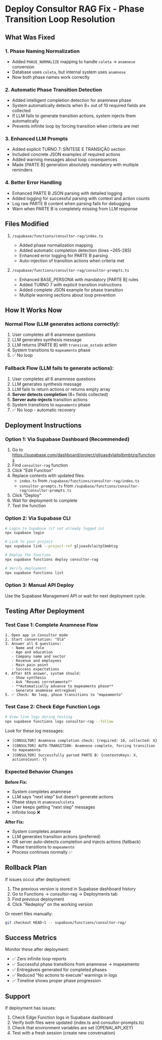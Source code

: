 # Deploy Consultor RAG Fix - Phase Transition Loop Resolution

## What Was Fixed

### 1. **Phase Naming Normalization**
- Added `PHASE_NORMALIZE` mapping to handle `coleta` → `anamnese` conversion
- Database uses `coleta`, but internal system uses `anamnese`
- Now both phase names work correctly

### 2. **Automatic Phase Transition Detection**
- Added intelligent completion detection for anamnese phase
- System automatically detects when 8+ out of 10 required fields are collected
- If LLM fails to generate transition actions, system injects them automatically
- Prevents infinite loop by forcing transition when criteria are met

### 3. **Enhanced LLM Prompts**
- Added explicit TURNO 7: SÍNTESE E TRANSIÇÃO section
- Included concrete JSON examples of required actions
- Added warning messages about loop consequences
- Made [PARTE B] generation absolutely mandatory with multiple reminders

### 4. **Better Error Handling**
- Enhanced PARTE B JSON parsing with detailed logging
- Added logging for successful parsing with context and action counts
- Log raw PARTE B content when parsing fails for debugging
- Warn when PARTE B is completely missing from LLM response

## Files Modified

1. `/supabase/functions/consultor-rag/index.ts`
   - Added phase normalization mapping
   - Added automatic completion detection (lines ~265-285)
   - Enhanced error logging for PARTE B parsing
   - Auto-injection of transition actions when criteria met

2. `/supabase/functions/consultor-rag/consultor-prompts.ts`
   - Enhanced BASE_PERSONA with mandatory [PARTE B] rules
   - Added TURNO 7 with explicit transition instructions
   - Added complete JSON example for phase transition
   - Multiple warning sections about loop prevention

## How It Works Now

### Normal Flow (LLM generates actions correctly):
1. User completes all 6 anamnese questions
2. LLM generates synthesis message
3. LLM returns [PARTE B] with `transicao_estado` action
4. System transitions to `mapeamento` phase
5. ✅ No loop

### Fallback Flow (LLM fails to generate actions):
1. User completes all 6 anamnese questions
2. LLM generates synthesis message
3. LLM fails to return actions or returns empty array
4. **Server detects completion** (8+ fields collected)
5. **Server auto-injects** transition actions
6. System transitions to `mapeamento` phase
7. ✅ No loop - automatic recovery

## Deployment Instructions

### Option 1: Via Supabase Dashboard (Recommended)

1. Go to https://supabase.com/dashboard/project/gljoasdvlaitplbmbtzg/functions
2. Find `consultor-rag` function
3. Click "Edit Function"
4. Replace contents with updated files:
   - `index.ts` from `/supabase/functions/consultor-rag/index.ts`
   - `consultor-prompts.ts` from `/supabase/functions/consultor-rag/consultor-prompts.ts`
5. Click "Deploy"
6. Wait for deployment to complete
7. Test the function

### Option 2: Via Supabase CLI

```bash
# Login to Supabase (if not already logged in)
npx supabase login

# Link to your project
npx supabase link --project-ref gljoasdvlaitplbmbtzg

# Deploy the function
npx supabase functions deploy consultor-rag

# Verify deployment
npx supabase functions list
```

### Option 3: Manual API Deploy

Use the Supabase Management API or wait for next deployment cycle.

## Testing After Deployment

### Test Case 1: Complete Anamnese Flow
```
1. Open app in Consultor mode
2. Start conversation: "Olá"
3. Answer all 6 questions:
   - Name and role
   - Age and education
   - Company name and sector
   - Revenue and employees
   - Main pain point
   - Success expectations
4. After 6th answer, system should:
   - Show synthesis
   - Ask "Resumi corretamente?"
   - **Automatically advance to mapeamento phase**
   - Generate anamnese entregável
5. ✅ Check: No loop, phase transitions to "mapeamento"
```

### Test Case 2: Check Edge Function Logs
```bash
# View live logs during testing
npx supabase functions logs consultor-rag --follow
```

Look for these log messages:
- `[CONSULTOR] Anamnese completion check: {required: 10, collected: X}`
- `[CONSULTOR] AUTO-TRANSITION: Anamnese complete, forcing transition to mapeamento`
- `[CONSULTOR] Successfully parsed PARTE B: {contextoKeys: X, actionsCount: Y}`

### Expected Behavior Changes

**Before Fix:**
- System completes anamnese
- LLM says "next step" but doesn't generate actions
- Phase stays in `anamnese`/`coleta`
- User keeps getting "next step" messages
- Infinite loop ❌

**After Fix:**
- System completes anamnese
- LLM generates transition actions (preferred)
- OR server auto-detects completion and injects actions (fallback)
- Phase transitions to `mapeamento`
- Process continues normally ✅

## Rollback Plan

If issues occur after deployment:

1. The previous version is stored in Supabase dashboard history
2. Go to Functions → consultor-rag → Deployments tab
3. Find previous deployment
4. Click "Redeploy" on the working version

Or revert files manually:
```bash
git checkout HEAD~1 -- supabase/functions/consultor-rag/
```

## Success Metrics

Monitor these after deployment:
- ✅ Zero infinite loop reports
- ✅ Successful phase transitions from anamnese → mapeamento
- ✅ Entregáveis generated for completed phases
- ✅ Reduced "No actions to execute" warnings in logs
- ✅ Timeline shows proper phase progression

## Support

If deployment has issues:
1. Check Edge Function logs in Supabase dashboard
2. Verify both files were updated (index.ts and consultor-prompts.ts)
3. Check that environment variables are set (OPENAI_API_KEY)
4. Test with a fresh session (create new conversation)
